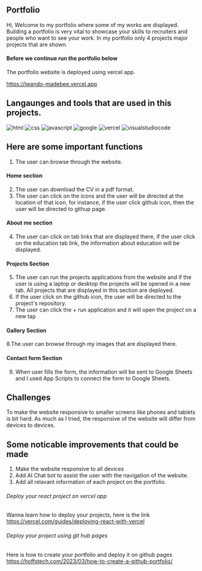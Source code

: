 ## Portfolio
Hi, Welcome to my portfolio where some of my works are displayed. Building a portfolio is very vital to showcase your skills to recruiters and people who want to see your work. In my portfolio only 4 projects major projects that are shown. 

#### Before we continue run the portfolio below

The portfolio website is deployed using vercel app. 

https://lwando-madebee.vercel.app

## Langaunges and tools that are used in this projects. 
![html](https://github.com/LwandoMadebe/Portfolio/assets/147529941/5ce1fc4a-4af9-4dfa-99c7-5b6b445de3a2)
![css](https://github.com/LwandoMadebe/Portfolio/assets/147529941/3e8a3d62-4217-46bc-8d1b-13cd740308ab)
![javascript](https://github.com/LwandoMadebe/Portfolio/assets/147529941/8c3f0960-5538-416a-ab6f-db672368bd51)
![google](https://github.com/LwandoMadebe/Portfolio/assets/147529941/ca7bb49c-9c77-437e-aeff-a04a0b04b63d)
![vercel](https://github.com/LwandoMadebe/Portfolio/assets/147529941/76c1d6ee-abee-426f-b2a9-84e8a2b65fc4)
![visualstudiocode](https://github.com/LwandoMadebe/Portfolio/assets/147529941/268d0b40-4aba-4617-b46c-040ca7a5da92)


## Here are some important functions 
1. The user can browse through the website.

#### Home section 
2. The user can download the CV in a pdf format.
3. The user can click on the icons and the user will be directed at the location of that icon, for instance, if the user click github icon, then the user will be directed to githup page.

#### About me section 
4. The user can click on tab links that are displayed there, if the user click on the education tab link, the information about education will be displayed.
   

#### Projects Section
5. The user can run the projects applications from the website and if the user is using a laptop or desktop the projects will be opened in a new tab. All projects that are displayed in this section are deployed.
6. If the user click on the github icon, the user will be directed to the project's repository. 
7. The user can click the + run application and it will open the project on a new tap

#### Gallery Section 
8.The user can browse through my images that are displayed there.
  
#### Contact form Section 
9. When user fills the form, the information will be sent to Google Sheets and I used App Scripts to connect the form to Google Sheets. 

## Challenges
To make the website responsive to smaller screens like phones and tablets is bit hard. As much as I tried, the responsive of the website will differ from devices to devices.

## Some noticable improvements that could be made
1. Make the website responsive to all devices
2. Add AI Chat bot to assist the user with the navigation of the website.
3. Add all relavant information of each project on the portfolio.

###### Deploy your react project on vercel app

Wanna learn how to deploy your projects, here is the link https://vercel.com/guides/deploying-react-with-vercel

###### Deploy your project using git hub pages 

Here is how to create your portfolio and deploy it on github pages https://hoffstech.com/2023/03/how-to-create-a-github-portfolio/
